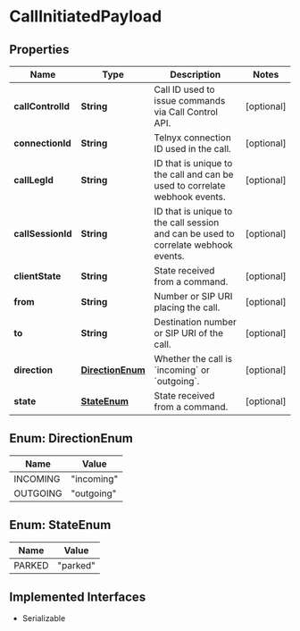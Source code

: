 

# CallInitiatedPayload

## Properties

Name | Type | Description | Notes
------------ | ------------- | ------------- | -------------
**callControlId** | **String** | Call ID used to issue commands via Call Control API. |  [optional]
**connectionId** | **String** | Telnyx connection ID used in the call. |  [optional]
**callLegId** | **String** | ID that is unique to the call and can be used to correlate webhook events. |  [optional]
**callSessionId** | **String** | ID that is unique to the call session and can be used to correlate webhook events. |  [optional]
**clientState** | **String** | State received from a command. |  [optional]
**from** | **String** | Number or SIP URI placing the call. |  [optional]
**to** | **String** | Destination number or SIP URI of the call. |  [optional]
**direction** | [**DirectionEnum**](#DirectionEnum) | Whether the call is &#x60;incoming&#x60; or &#x60;outgoing&#x60;. |  [optional]
**state** | [**StateEnum**](#StateEnum) | State received from a command. |  [optional]



## Enum: DirectionEnum

Name | Value
---- | -----
INCOMING | &quot;incoming&quot;
OUTGOING | &quot;outgoing&quot;



## Enum: StateEnum

Name | Value
---- | -----
PARKED | &quot;parked&quot;


## Implemented Interfaces

* Serializable


